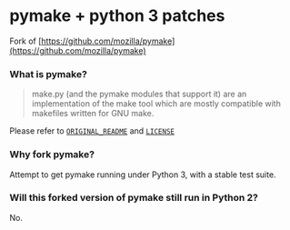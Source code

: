 pymake + python 3 patches
=========================

Fork of [https://github.com/mozilla/pymake](https://github.com/mozilla/pymake)

### What is pymake?

>	make.py (and the pymake modules that support it) are an implementation of the make tool
>	which are mostly compatible with makefiles written for GNU make.

Please refer to [`ORIGINAL_README`](/ORIGINAL_README) and [`LICENSE`](/LICENSE)

### Why fork pymake?

Attempt to get pymake running under Python 3, with a stable test suite.

### Will this forked version of pymake still run in Python 2?

No.
